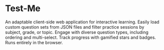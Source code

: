 # Test-Me
An adaptable client-side web application for interactive learning. Easily load custom question sets from JSON files and filter practice sessions by subject, grade, or topic. Engage with diverse question types, including ordering and multi-select. Track progress with gamified stars and badges. Runs entirely in the browser.
